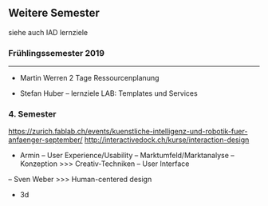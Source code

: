 ## Weitere Semester
siehe auch IAD lernziele


### Frühlingssemester 2019
---
* Martin Werren 2 Tage Ressourcenplanung

* Stefan Huber
  – lernziele LAB: Templates und Services

### 4. Semester


https://zurich.fablab.ch/events/kuenstliche-intelligenz-und-robotik-fuer-anfaenger-september/
http://interactivedock.ch/kurse/interaction-design


* Armin
  – User Experience/Usability
  – Marktumfeld/Marktanalyse
  – Konzeption >>> Creativ-Techniken
  – User Interface

– Sven Weber >>> Human-centered design
- 3d
